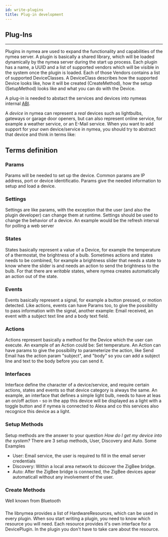 ```yaml
---
id: write-plugins
title: Plug-in development
---
```


## Plug-Ins
------------------------------------------

Plugins in nymea are used to expand the functionality and capabilities of the nymea server. A plugin is basically a shared library, which will be loaded dynamically by the nymea server during the start up process. Each plugin has a name, a UUID and a list of supported vendors which will be visible in the system once the plugin is loaded. Each of those Vendors contains a list of supported DeviceClasses. A DeviceClass describes how the supported Device looks like, how it will be created (CreateMethod), how the setup (SetupMethod) looks like and what you can do with the Device.

A plug-in is needed to abstact the services and devices into nymeas internal [ABI](https://en.wikipedia.org/wiki/Application_binary_interface).

A _device_ in nymea can represent a _real_ devices such as lightbulbs, gateways or garage door openers, but can also represent online service, for example a weather service, or an E-Mail service. When you want to add support for your own device/service in nymea, you should try to abstract that device and think in terms like:

## Terms definition

### Params

Params will be needed to set up the device. Common params are IP address, port or device identificatio. Params give the needed  information to setup and load a device.

### Settings

Settings are like params, with the exception that the user (and also the plugin developer) can change them at runtime. Settings should be used to change the behavior of a device. An example would be the refresh interval for polling a web server

### States    

States basically represent a value of a Device, for example the temperature of a thermostat, the brightness of a bulb.
Sometimes actions and states needs to be combined, for example a brightness slider that needs a state to know where the slider 
is and needs an action to send the brightness to the bulb. For that there are _writable_ states, where nymea creates automatically
an action out of the state.

### Events

Events basically represent a signal, for example a button pressed, or motion detected. 
Like actions, events can have Params too, to give the possibility to pass information with the signal, another example: Email received, an event with a subject text line and a body text field.

### Actions

Actions represent basically a method for the Device which the user can execute. An example of an Action could be: Set temperature. 
An Action can have params to give the possibility to parameterize the action, like Send Email has the action param "subject", and "body" so you can add a subject line and text to the body before you can send it.

### Interfaces

Interface define the character of a device/service, and require certain actions, states and events so that device category is always the same. An example, an interface that defines a simple light bulb, needs to have at leas an on/off action - so in the app this device will be displayed as a light with a toggle button and if nymea is connected to Alexa and co this services also recognice this device as a light.

### Setup Methods

Setup methods are the answer to your question _How do I get my device into the system?_
There are 3 setup methods, User, Discovery and Auto. Some Examples

* User: Email service, the user is required to fill in the email server credentials
* Discovery: Within a local area network to dsicover the ZigBee bridge.
* Auto: After the ZigBee bridge is connected, the ZigBee devices apear automaticall without any involvement of the user.

### Create Methods

Well known from Bluetooth 

###

The libnymea provides a list of HardwareResources, which can be used in every plugin. When sou start writing a plugin, you need to know which resource you will need. Each resource provides it's own interface for a DevicePlugin. In the plugin you don't have to take care about the resource.
